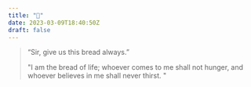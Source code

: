 ```yaml
---
title: "🥖"
date: 2023-03-09T18:40:50Z
draft: false
---
```




> “Sir, give us this bread always.”
>
> "I am the bread of life; whoever comes to me shall not hunger, and whoever believes in me shall never thirst. "